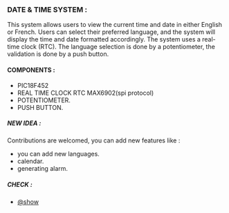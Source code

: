 ### DATE & TIME SYSTEM : 
This system allows users to view the current time and date in either English or French.
Users can select their preferred language, and the system will display the time and date formatted accordingly. The system uses a real-time clock (RTC).
The language selection is done by a potentiometer, the validation is done by a push button.

#### COMPONENTS : 
- PIC18F452
- REAL TIME CLOCK RTC MAX6902(spi protocol)
- POTENTIOMETER.
- PUSH BUTTON.


##### NEW IDEA : 
Contributions are welcomed, you can add new features like : 
- you can add new languages.
- calendar.
- generating alarm.
##### CHECK : 
- [@show](https://github.com/0xaB26/realTimeClockSystem/blob/main/show.mp4)
